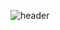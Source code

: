 ![header]([/путь/к/изображению.jpg](https://raw.githubusercontent.com/nodeLogs/nodeLogs/main/logo.png))

